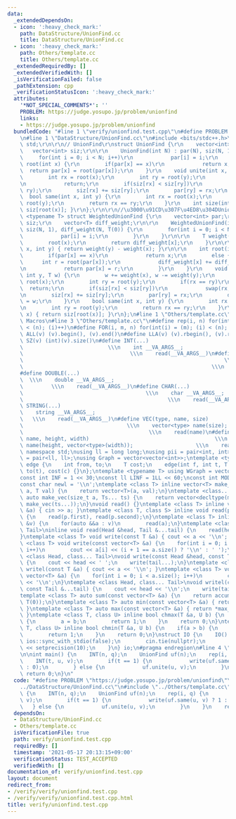 ```yaml
---
data:
  _extendedDependsOn:
  - icon: ':heavy_check_mark:'
    path: DataStructure/UnionFind.cc
    title: DataStructure/UnionFind.cc
  - icon: ':heavy_check_mark:'
    path: Others/template.cc
    title: Others/template.cc
  _extendedRequiredBy: []
  _extendedVerifiedWith: []
  _isVerificationFailed: false
  _pathExtension: cpp
  _verificationStatusIcon: ':heavy_check_mark:'
  attributes:
    '*NOT_SPECIAL_COMMENTS*': ''
    PROBLEM: https://judge.yosupo.jp/problem/unionfind
    links:
    - https://judge.yosupo.jp/problem/unionfind
  bundledCode: "#line 1 \"verify/unionfind.test.cpp\"\n#define PROBLEM \"https://judge.yosupo.jp/problem/unionfind\"\
    \n#line 1 \"DataStructure/UnionFind.cc\"\n#include <bits/stdc++.h>\r\nusing namespace\
    \ std;\r\n\r\n// UnionFind\r\nstruct UnionFind {\r\n    vector<int> par;\r\n \
    \   vector<int> siz;\r\n\r\n    UnionFind(int N) : par(N), siz(N, 1) {\r\n   \
    \     for(int i = 0; i < N; i++)\r\n            par[i] = i;\r\n    }\r\n    int\
    \ root(int x) {\r\n        if(par[x] == x)\r\n            return x;\r\n      \
    \  return par[x] = root(par[x]);\r\n    }\r\n    void unite(int x, int y) {\r\n\
    \        int rx = root(x);\r\n        int ry = root(y);\r\n        if(rx == ry)\r\
    \n            return;\r\n        if(siz[rx] < siz[ry])\r\n            swap(rx,\
    \ ry);\r\n        siz[rx] += siz[ry];\r\n        par[ry] = rx;\r\n    }\r\n  \
    \  bool same(int x, int y) {\r\n        int rx = root(x);\r\n        int ry =\
    \ root(y);\r\n        return rx == ry;\r\n    }\r\n    int size(int x) { return\
    \ siz[root(x)]; }\r\n};\r\n\r\n//\u3000\u91CD\u307F\u4ED8\u304DUnionFind\r\ntemplate\
    \ <typename T> struct WeightedUnionFind {\r\n    vector<int> par;\r\n    vector<int>\
    \ siz;\r\n    vector<T> diff_weight;\r\n\r\n    WeightedUnionFind(int N) : par(N),\
    \ siz(N, 1), diff_weight(N, T(0)) {\r\n        for(int i = 0; i < N; i++) {\r\n\
    \            par[i] = i;\r\n        }\r\n    }\r\n\r\n    T weight(int x) {\r\n\
    \        root(x);\r\n        return diff_weight[x];\r\n    }\r\n\r\n    T diff(int\
    \ x, int y) { return weight(y) - weight(x); }\r\n\r\n    int root(int x) {\r\n\
    \        if(par[x] == x)\r\n            return x;\r\n        else {\r\n      \
    \      int r = root(par[x]);\r\n            diff_weight[x] += diff_weight[par[x]];\r\
    \n            return par[x] = r;\r\n        }\r\n    }\r\n    void unite(int x,\
    \ int y, T w) {\r\n        w += weight(x), w -= weight(y);\r\n        int rx =\
    \ root(x);\r\n        int ry = root(y);\r\n        if(rx == ry)\r\n          \
    \  return;\r\n        if(siz[rx] < siz[ry])\r\n            swap(rx, ry), w = -w;\r\
    \n        siz[rx] += siz[ry];\r\n        par[ry] = rx;\r\n        diff_weight[ry]\
    \ = w;\r\n    }\r\n    bool same(int x, int y) {\r\n        int rx = root(x);\r\
    \n        int ry = root(y);\r\n        return rx == ry;\r\n    }\r\n    int size(int\
    \ x) { return siz[root(x)]; }\r\n};\n#line 1 \"Others/template.cc\"\n#pragma region\
    \ Macros\n#line 3 \"Others/template.cc\"\n#define rep(i, n) for(int(i) = 0; (i)\
    \ < (n); (i)++)\n#define FOR(i, m, n) for(int(i) = (m); (i) < (n); (i)++)\n#define\
    \ ALL(v) (v).begin(), (v).end()\n#define LLA(v) (v).rbegin(), (v).rend()\n#define\
    \ SZ(v) (int)(v).size()\n#define INT(...)                                    \
    \                           \\\n    int __VA_ARGS__;                         \
    \                                  \\\n    read(__VA_ARGS__)\n#define LL(...)\
    \                                                                \\\n    ll __VA_ARGS__;\
    \                                                            \\\n    read(__VA_ARGS__)\n\
    #define DOUBLE(...)                                                          \
    \  \\\n    double __VA_ARGS__;                                               \
    \         \\\n    read(__VA_ARGS__)\n#define CHAR(...)                       \
    \                                       \\\n    char __VA_ARGS__;            \
    \                                              \\\n    read(__VA_ARGS__)\n#define\
    \ STRING(...)                                                            \\\n\
    \    string __VA_ARGS__;                                                     \
    \   \\\n    read(__VA_ARGS__)\n#define VEC(type, name, size)                 \
    \                                 \\\n    vector<type> name(size);           \
    \                                        \\\n    read(name)\n#define VEC2(type,\
    \ name, height, width)                                        \\\n    vector<vector<type>>\
    \ name(height, vector<type>(width));                    \\\n    read(name)\nusing\
    \ namespace std;\nusing ll = long long;\nusing pii = pair<int, int>;\nusing pll\
    \ = pair<ll, ll>;\nusing Graph = vector<vector<int>>;\ntemplate <typename T> struct\
    \ edge {\n    int from, to;\n    T cost;\n    edge(int f, int t, T c) : from(f),\
    \ to(t), cost(c) {}\n};\ntemplate <typename T> using WGraph = vector<vector<edge<T>>>;\n\
    const int INF = 1 << 30;\nconst ll LINF = 1LL << 60;\nconst int MOD = 1e9 + 7;\n\
    const char newl = '\\n';\ntemplate <class T> inline vector<T> make_vec(size_t\
    \ a, T val) {\n    return vector<T>(a, val);\n}\ntemplate <class... Ts> inline\
    \ auto make_vec(size_t a, Ts... ts) {\n    return vector<decltype(make_vec(ts...))>(a,\
    \ make_vec(ts...));\n}\nvoid read() {}\ntemplate <class T> inline void read(T\
    \ &a) { cin >> a; }\ntemplate <class T, class S> inline void read(pair<T, S> &p)\
    \ {\n    read(p.first), read(p.second);\n}\ntemplate <class T> inline void read(vector<T>\
    \ &v) {\n    for(auto &&a : v)\n        read(a);\n}\ntemplate <class Head, class...\
    \ Tail>\ninline void read(Head &head, Tail &...tail) {\n    read(head), read(tail...);\n\
    }\ntemplate <class T> void write(const T &a) { cout << a << '\\n'; }\ntemplate\
    \ <class T> void write(const vector<T> &a) {\n    for(int i = 0; i < a.size();\
    \ i++)\n        cout << a[i] << (i + 1 == a.size() ? '\\n' : ' ');\n}\ntemplate\
    \ <class Head, class... Tail>\nvoid write(const Head &head, const Tail &...tail)\
    \ {\n    cout << head << ' ';\n    write(tail...);\n}\ntemplate <class T> void\
    \ writel(const T &a) { cout << a << '\\n'; }\ntemplate <class T> void writel(const\
    \ vector<T> &a) {\n    for(int i = 0; i < a.size(); i++)\n        cout << a[i]\
    \ << '\\n';\n}\ntemplate <class Head, class... Tail>\nvoid writel(const Head &head,\
    \ const Tail &...tail) {\n    cout << head << '\\n';\n    write(tail...);\n}\n\
    template <class T> auto sum(const vector<T> &a) {\n    return accumulate(ALL(a),\
    \ T(0));\n}\ntemplate <class T> auto min(const vector<T> &a) { return *min_element(ALL(a));\
    \ }\ntemplate <class T> auto max(const vector<T> &a) { return *max_element(ALL(a));\
    \ }\ntemplate <class T, class U> inline bool chmax(T &a, U b) {\n    if(a < b)\
    \ {\n        a = b;\n        return 1;\n    }\n    return 0;\n}\ntemplate <class\
    \ T, class U> inline bool chmin(T &a, U b) {\n    if(a > b) {\n        a = b;\n\
    \        return 1;\n    }\n    return 0;\n}\nstruct IO {\n    IO() {\n       \
    \ ios::sync_with_stdio(false);\n        cin.tie(nullptr);\n        cout << fixed\
    \ << setprecision(10);\n    }\n} io;\n#pragma endregion\n#line 4 \"verify/unionfind.test.cpp\"\
    \n\nint main() {\n    INT(n, q);\n    UnionFind uf(n);\n    rep(i, q) {\n    \
    \    INT(t, u, v);\n        if(t == 1) {\n            write(uf.same(u, v) ? 1\
    \ : 0);\n        } else {\n            uf.unite(u, v);\n        }\n    }\n   \
    \ return 0;\n}\n"
  code: "#define PROBLEM \"https://judge.yosupo.jp/problem/unionfind\"\n#include \"\
    ../DataStructure/UnionFind.cc\"\n#include \"../Others/template.cc\"\n\nint main()\
    \ {\n    INT(n, q);\n    UnionFind uf(n);\n    rep(i, q) {\n        INT(t, u,\
    \ v);\n        if(t == 1) {\n            write(uf.same(u, v) ? 1 : 0);\n     \
    \   } else {\n            uf.unite(u, v);\n        }\n    }\n    return 0;\n}\n"
  dependsOn:
  - DataStructure/UnionFind.cc
  - Others/template.cc
  isVerificationFile: true
  path: verify/unionfind.test.cpp
  requiredBy: []
  timestamp: '2021-05-17 20:13:15+09:00'
  verificationStatus: TEST_ACCEPTED
  verifiedWith: []
documentation_of: verify/unionfind.test.cpp
layout: document
redirect_from:
- /verify/verify/unionfind.test.cpp
- /verify/verify/unionfind.test.cpp.html
title: verify/unionfind.test.cpp
---
```

